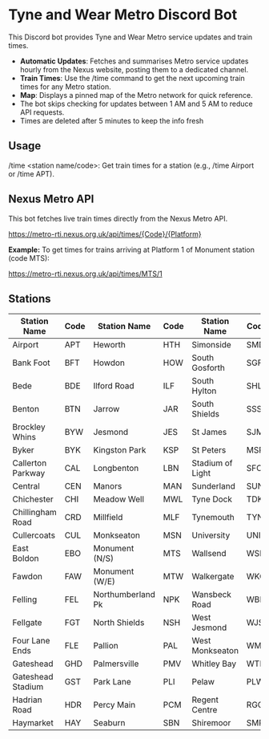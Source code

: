 # Tyne and Wear Metro Discord Bot

This Discord bot provides Tyne and Wear Metro service updates and train times. 

- **Automatic Updates**: Fetches and summarises Metro service updates hourly from the Nexus website, posting them to a dedicated channel.
- **Train Times**: Use the /time <station> command to get the next upcoming train times for any Metro station.
- **Map**: Displays a pinned map of the Metro network for quick reference.
- The bot skips checking for updates between 1 AM and 5 AM to reduce API requests.
- Times are deleted after 5 minutes to keep the info fresh

## Usage

/time <station name/code>: Get train times for a station (e.g., /time Airport or /time APT).

## Nexus Metro API
This bot fetches live train times directly from the Nexus Metro API.

https://metro-rti.nexus.org.uk/api/times/{Code}/{Platform}

**Example:** To get times for trains arriving at Platform 1 of Monument station (code MTS):

https://metro-rti.nexus.org.uk/api/times/MTS/1

## Stations

| Station Name          | Code  | Station Name     | Code  | Station Name      | Code  |
|------------------------|-------|-------------------|-------|--------------------|-------|
| Airport               | APT   | Heworth           | HTH   | Simonside         | SMD   |
| Bank Foot             | BFT   | Howdon            | HOW   | South Gosforth    | SGF   |
| Bede                  | BDE   | Ilford Road       | ILF   | South Hylton      | SHL   |
| Benton                | BTN   | Jarrow            | JAR   | South Shields     | SSS   |
| Brockley Whins        | BYW   | Jesmond           | JES   | St James          | SJM   |
| Byker                 | BYK   | Kingston Park     | KSP   | St Peters         | MSP   |
| Callerton Parkway     | CAL   | Longbenton        | LBN   | Stadium of Light  | SFC   |
| Central               | CEN   | Manors            | MAN   | Sunderland        | SUN   |
| Chichester            | CHI   | Meadow Well       | MWL   | Tyne Dock         | TDK   |
| Chillingham Road      | CRD   | Millfield         | MLF   | Tynemouth         | TYN   |
| Cullercoats           | CUL   | Monkseaton        | MSN   | University        | UNI   |
| East Boldon           | EBO   | Monument (N/S)    | MTS   | Wallsend          | WSD   |
| Fawdon                | FAW   | Monument (W/E)    | MTW   | Walkergate        | WKG   |
| Felling               | FEL   | Northumberland Pk | NPK   | Wansbeck Road     | WBR   |
| Fellgate              | FGT   | North Shields     | NSH   | West Jesmond      | WJS   |
| Four Lane Ends        | FLE   | Pallion           | PAL   | West Monkseaton   | WMN   |
| Gateshead             | GHD   | Palmersville      | PMV   | Whitley Bay       | WTL   |
| Gateshead Stadium     | GST   | Park Lane         | PLI   | Pelaw             | PLW   |
| Hadrian Road          | HDR   | Percy Main        | PCM   | Regent Centre     | RGC   |
| Haymarket             | HAY   | Seaburn           | SBN   | Shiremoor         | SMR   |
